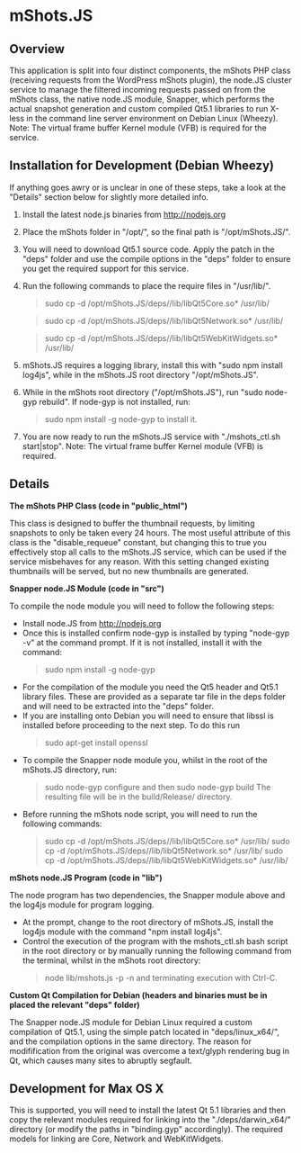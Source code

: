 
mShots.JS
=========

Overview
--------
This application is split into four distinct components, the mShots PHP class (receiving requests from the WordPress mShots plugin),
the node.JS cluster service to manage the filtered incoming requests passed on from the mShots class, the native node.JS module,
Snapper, which performs the actual snapshot generation and custom compiled Qt5.1 libraries to run X-less in the command line
server environment on Debian Linux (Wheezy). Note: The virtual frame buffer Kernel module (VFB) is required for the service.

Installation for Development (Debian Wheezy)
--------------------------------------------

If anything goes awry or is unclear in one of these steps, take a look at the "Details" section below for slightly more detailed info.

1) Install the latest node.js binaries from http://nodejs.org

2) Place the mShots folder in "/opt/", so the final path is "/opt/mShots.JS/".

3) You will need to download Qt5.1 source code. Apply the patch in the "deps" folder and use the compile options in the "deps" folder to ensure you get the required support for this service.

4) Run the following commands to place the require files in "/usr/lib/".

	> sudo cp -d /opt/mShots.JS/deps/<platform>/lib/libQt5Core.so* /usr/lib/

    > sudo cp -d /opt/mShots.JS/deps/<platform>/lib/libQt5Network.so* /usr/lib/

    > sudo cp -d /opt/mShots.JS/deps/<platform>/lib/libQt5WebKitWidgets.so* /usr/lib/

5) mShots.JS requires a logging library, install this with "sudo npm install log4js", while in the mShots.JS root directory "/opt/mShots.JS".

6) While in the mShots root directory ("/opt/mShots.JS"), run "sudo node-gyp rebuild". If node-gyp is not installed, run:
	> sudo npm install -g node-gyp
	to install it.

7) You are now ready to run the mShots.JS service with "./mshots_ctl.sh start|stop". Note: The virtual frame buffer Kernel module (VFB) is required.

Details
-------

**The mShots PHP Class (code in "public_html")**

This class is designed to buffer the thumbnail requests, by limiting snapshots to only be taken every 24 hours. The most useful attribute
of this class is the "disable_requeue" constant, but changing this to true you effectively stop all calls to the mShots.JS service, which
can be used if the service misbehaves for any reason. With this setting changed existing thumbnails will be served, but no new thumbnails
are generated.

**Snapper node.JS Module (code in "src")**

To compile the node module you will need to follow the following steps:

- Install node.JS from http://nodejs.org
- Once this is installed confirm node-gyp is installed by typing "node-gyp -v" at the command prompt.
	If it is not installed, install it with the command:
	> sudo npm install -g node-gyp
- For the compilation of the module you need the Qt5 header and Qt5.1 library files. These are provided as a separate tar file in the deps
	folder and will need to be extracted into the "deps" folder.
- If you are installing onto Debian you will need to ensure that libssl is installed before proceeding to the next step. To do this run
	> sudo apt-get install openssl
- To compile the Snapper node module you, whilst in the root of the mShots.JS directory, run:
	> sudo node-gyp configure
	and then
	> sudo node-gyp build
	The resulting file will be in the build/Release/ directory.
- Before running the mShots node script, you will need to run the following commands:
	> sudo cp -d /opt/mShots.JS/deps/<platform>/lib/libQt5Core.so* /usr/lib/
	> sudo cp -d /opt/mShots.JS/deps/<platform>/lib/libQt5Network.so* /usr/lib/
	> sudo cp -d /opt/mShots.JS/deps/<platform>/lib/libQt5WebKitWidgets.so* /usr/lib/

**mShots node.JS Program (code in "lib")**

The node program has two dependencies, the Snapper module above and the log4js module for program logging.
- At the prompt, change to the root directory of mShots.JS, install the log4js module with the command "npm install log4js".
- Control the execution of the program with the mshots_ctl.sh bash script in the root directory or by manually running the
	following command from the terminal, whilst in the mShots root directory:
	> node lib/mshots.js -p <port number> -n <nun threads>
	and terminating execution with Ctrl-C.

**Custom Qt Compilation for Debian (headers and binaries must be in placed the relevant "deps" folder)**

The Snapper node.JS module for Debian Linux required a custom compilation of Qt5.1, using the simple patch located in "deps/linux_x64/",
and the compilation options in the same directory. The reason for modifification from the original was overcome a text/glyph rendering bug
in Qt, which causes many sites to abruptly segfault.

Development for Max OS X
------------------------

This is supported, you will need to install the latest Qt 5.1 libraries and then copy the relevant modules required for linking into the
"./deps/darwin_x64/" directory (or modify the paths in "binding.gyp" accordingly). The required models for linking are Core, Network and WebKitWidgets.
